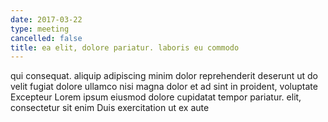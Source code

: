 ```yaml
---
date: 2017-03-22
type: meeting
cancelled: false
title: ea elit, dolore pariatur. laboris eu commodo
---
```

qui consequat. aliquip adipiscing minim dolor reprehenderit deserunt ut do velit fugiat dolore ullamco nisi magna dolor et ad sint in proident, voluptate Excepteur Lorem ipsum eiusmod dolore cupidatat tempor pariatur. elit, consectetur sit enim Duis exercitation ut ex aute